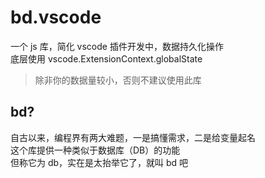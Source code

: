 # bd.vscode
一个 js 库，简化 vscode 插件开发中，数据持久化操作  
底层使用 vscode.ExtensionContext.globalState  

> 除非你的数据量较小，否则不建议使用此库

## bd?
自古以来，编程界有两大难题，一是搞懂需求，二是给变量起名  
这个库提供一种类似于数据库（DB）的功能  
但称它为 db，实在是太抬举它了，就叫 bd 吧  
